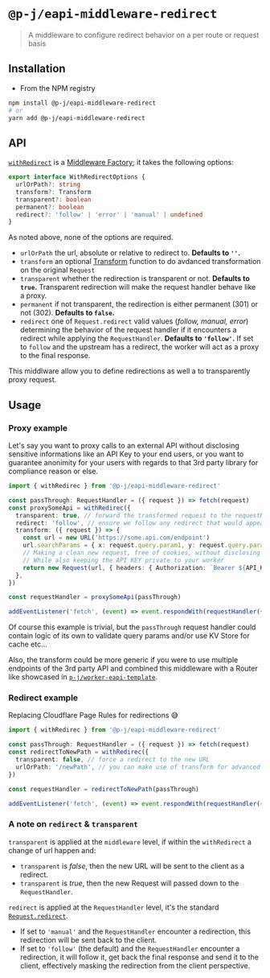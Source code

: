 # `@p-j/eapi-middleware-redirect`

> A middleware to configure redirect behavior on a per route or request basis

## Installation

- From the NPM registry

```sh
npm install @p-j/eapi-middleware-redirect
# or
yarn add @p-j/eapi-middleware-redirect
```

## API

[`withRedirect`](./src/withRedirect.ts) is a [Middleware Factory](../eapi-types/index.d.ts); it takes the following options:

```ts
export interface WithRedirectOptions {
  urlOrPath?: string
  transform?: Transform
  transparent?: boolean
  permanent?: boolean
  redirect?: 'follow' | 'error' | 'manual' | undefined
}
```

As noted above, none of the options are required.

- `urlOrPath` the url, absolute or relative to redirect to. **Defaults to `''`.**
- `transform` an optional [Transform](../eapi-types/index.d.ts) function to do avdanced transformation on the original `Request`
- `transparent` whether the redirection is transparent or not. **Defaults to `true`.** Transparent redirection will make the request handler behave like a proxy.
- `permanent` if not transparent, the redirection is either permanent (301) or not (302). **Defaults to `false`.**
- `redirect` one of `Request.redirect` valid values (_follow, manual, error_) determining the behavior of the request handler if it encounters a redirect while applying the `RequestHandler`. **Defaults to `'follow'`.** If set to `follow` and the upstream has a redirect, the worker will act as a proxy to the final response.

This middlware allow you to define redirections as well a to transparently proxy request.

## Usage

### Proxy example

Let's say you want to proxy calls to an external API without disclosing sensitive informations like an API Key to your end users, or you want to guarantee anonimity for your users with regards to that 3rd party library for compliance reason or else.

```ts
import { withRedirec } from '@p-j/eapi-middleware-redirect'

const passThrough: RequestHandler = ({ request }) => fetch(request)
const proxySomeApi = withRedirec({
  transparent: true, // forward the transformed request to the requestHandler
  redirect: 'follow', // ensure we follow any redirect that would appear while executing the transformed request
  transform: ({ request }) => {
    const url = new URL('https://some.api.com/endpoint')
    url.searchParams = { x: request.query.param1, y: request.query.param2 }
    // Making a clean new request, free of cookies, without disclosing your users IP address etc...
    // While also keeping the API KEY private to your worker
    return new Request(url, { headers: { Authorization: `Bearer ${API_KEY}` } })
  },
})

const requestHandler = proxySomeApi(passThrough)

addEventListener('fetch', (event) => event.respondWith(requestHandler({ event, request: event.request })))
```

Of course this example is trivial, but the `passThrough` request handler could contain logic of its own to validate query params and/or use KV Store for cache etc...

Also, the transform could be more generic if you were to use multiple endpoints of the 3rd party API and combined this middleware with a Router like showcased in [`p-j/worker-eapi-template`](https://github.com/p-j/worker-eapi-template).

### Redirect example

Replacing Cloudflare Page Rules for redirections 😅

```ts
import { withRedirec } from '@p-j/eapi-middleware-redirect'

const passThrough: RequestHandler = ({ request }) => fetch(request)
const redirectToNewPath = withRedirec({
  transparent: false, // force a redirect to the new URL
  urlOrPath: '/newPath', // you can make use of transform for advanced url replacement
})

const requestHandler = redirectToNewPath(passThrough)

addEventListener('fetch', (event) => event.respondWith(requestHandler({ event, request: event.request })))
```

### A note on `redirect` & `transparent`

`transparent` is applied at the `middleware` level, if within the `withRedirect` a change of url happen and:

- `transparent` is _false_, then the new URL will be sent to the client as a redirect.
- `transparent` is _true_, then the new Request will passed down to the `RequestHandler`.

`redirect` is applied at the `RequestHandler` level, it's the standard [`Request.redirect`](https://developer.mozilla.org/en-US/docs/Web/API/Request/redirect).

- If set to `'manual'` and the `RequestHandler` encounter a redirection, this redirection will be sent back to the client.
- If set to `'follow'` (the default) and the `RequestHandler` encounter a redirection, it will follow it, get back the final response and send it to the client, effectively masking the redirection from the client perspective.
